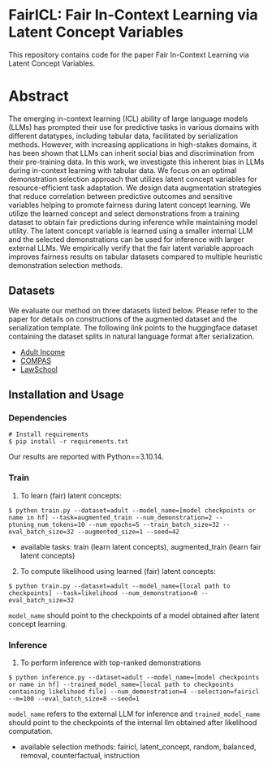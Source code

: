 # FairICL: Fair In-Context Learning via Latent Concept Variables
This repository contains code for the paper Fair In-Context Learning via Latent Concept Variables.

 # Abstract
The emerging in-context learning (ICL) ability of large language models (LLMs) has prompted their use for predictive tasks in various domains with different datatypes, including tabular data, facilitated by serialization methods. However, with increasing applications in high-stakes domains, it has been shown that LLMs can inherit social bias and discrimination from their pre-training data. In this work, we investigate this inherent bias in LLMs during in-context learning with tabular data. We focus on an optimal demonstration selection approach that utilizes latent concept variables for resource-efficient task adaptation. We design data augmentation strategies that reduce correlation between predictive outcomes and sensitive variables helping to promote fairness during latent concept learning. We utilize the learned concept and select demonstrations from a training dataset to obtain fair predictions during inference while maintaining model utility. The latent concept variable is learned using a smaller internal LLM and the selected demonstrations can be used for inference with larger external LLMs. We empirically verify that the fair latent variable approach improves fairness results on tabular datasets compared to multiple heuristic demonstration selection methods.

## Datasets
We evaluate our method on three datasets listed below. Please refer to the paper for details on constructions of the augmented dataset and the serialization template. The following link points to the huggingface dataset containing the dataset splits in natural language format after serialization.
- [Adult Income](https://huggingface.co/datasets/karuna-bhaila/processed_adult)
- [COMPAS](https://huggingface.co/datasets/karuna-bhaila/processed_compas)
- [LawSchool](https://huggingface.co/datasets/karuna-bhaila/processed_lawschool)

## Installation and Usage
### Dependencies
```
# Install requirements
$ pip install -r requirements.txt
```
Our results are reported with Python==3.10.14. 

### Train
1. To learn (fair) latent concepts:
```
$ python train.py --dataset=adult --model_name=[model checkpoints or name in hf] --task=augmented_train --num_demonstration=2 --ptuning_num_tokens=10 --num_epochs=5 --train_batch_size=32 --eval_batch_size=32 --augmented_size=1 --seed=42
```
- available tasks: train (learn latent concepts), augmented_train (learn fair latent concepts)

2. To compute likelihood using learned (fair) latent concepts:
```
$ python train.py --dataset=adult --model_name=[local path to checkpoints] --task=likelihood --num_demonstration=0 --eval_batch_size=32
```
`model_name` should point to the checkpoints of a model obtained after latent concept learning.

### Inference
1. To perform inference with top-ranked demonstrations
```
$ python inference.py --dataset=adult --model_name=[model checkpoints or name in hf] --trained_model_name=[local path to checkpoints containing likelihood file] --num_demonstration=4 --selection=fairicl --m=100 --eval_batch_size=8 --seed=1
```
`model_name` refers to the external LLM for inference and `trained_model_name` should point to the checkpoints of the internal llm obtained after likelihood computation.

- available selection methods: fairicl, latent_concept, random, balanced, removal, counterfactual, instruction

